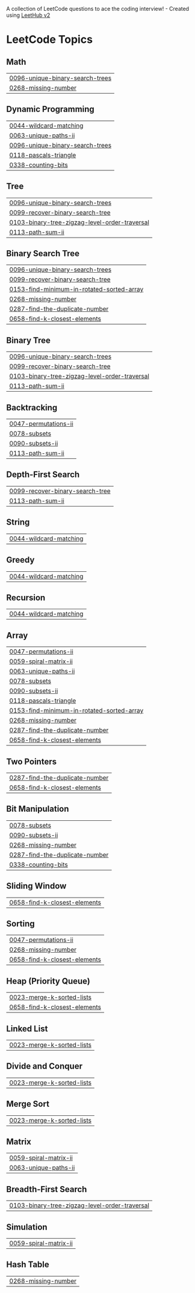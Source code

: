 A collection of LeetCode questions to ace the coding interview! - Created using [LeetHub v2](https://github.com/arunbhardwaj/LeetHub-2.0)
<!---LeetCode Topics Start-->
# LeetCode Topics
## Math
|  |
| ------- |
| [0096-unique-binary-search-trees](https://github.com/raggavanjd/problem-solving/tree/master/0096-unique-binary-search-trees) |
| [0268-missing-number](https://github.com/raggavanjd/problem-solving/tree/master/0268-missing-number) |
## Dynamic Programming
|  |
| ------- |
| [0044-wildcard-matching](https://github.com/raggavanjd/problem-solving/tree/master/0044-wildcard-matching) |
| [0063-unique-paths-ii](https://github.com/raggavanjd/problem-solving/tree/master/0063-unique-paths-ii) |
| [0096-unique-binary-search-trees](https://github.com/raggavanjd/problem-solving/tree/master/0096-unique-binary-search-trees) |
| [0118-pascals-triangle](https://github.com/raggavanjd/problem-solving/tree/master/0118-pascals-triangle) |
| [0338-counting-bits](https://github.com/raggavanjd/problem-solving/tree/master/0338-counting-bits) |
## Tree
|  |
| ------- |
| [0096-unique-binary-search-trees](https://github.com/raggavanjd/problem-solving/tree/master/0096-unique-binary-search-trees) |
| [0099-recover-binary-search-tree](https://github.com/raggavanjd/problem-solving/tree/master/0099-recover-binary-search-tree) |
| [0103-binary-tree-zigzag-level-order-traversal](https://github.com/raggavanjd/problem-solving/tree/master/0103-binary-tree-zigzag-level-order-traversal) |
| [0113-path-sum-ii](https://github.com/raggavanjd/problem-solving/tree/master/0113-path-sum-ii) |
## Binary Search Tree
|  |
| ------- |
| [0096-unique-binary-search-trees](https://github.com/raggavanjd/problem-solving/tree/master/0096-unique-binary-search-trees) |
| [0099-recover-binary-search-tree](https://github.com/raggavanjd/problem-solving/tree/master/0099-recover-binary-search-tree) |
| [0153-find-minimum-in-rotated-sorted-array](https://github.com/raggavanjd/problem-solving/tree/master/0153-find-minimum-in-rotated-sorted-array) |
| [0268-missing-number](https://github.com/raggavanjd/problem-solving/tree/master/0268-missing-number) |
| [0287-find-the-duplicate-number](https://github.com/raggavanjd/problem-solving/tree/master/0287-find-the-duplicate-number) |
| [0658-find-k-closest-elements](https://github.com/raggavanjd/problem-solving/tree/master/0658-find-k-closest-elements) |
## Binary Tree
|  |
| ------- |
| [0096-unique-binary-search-trees](https://github.com/raggavanjd/problem-solving/tree/master/0096-unique-binary-search-trees) |
| [0099-recover-binary-search-tree](https://github.com/raggavanjd/problem-solving/tree/master/0099-recover-binary-search-tree) |
| [0103-binary-tree-zigzag-level-order-traversal](https://github.com/raggavanjd/problem-solving/tree/master/0103-binary-tree-zigzag-level-order-traversal) |
| [0113-path-sum-ii](https://github.com/raggavanjd/problem-solving/tree/master/0113-path-sum-ii) |
## Backtracking
|  |
| ------- |
| [0047-permutations-ii](https://github.com/raggavanjd/problem-solving/tree/master/0047-permutations-ii) |
| [0078-subsets](https://github.com/raggavanjd/problem-solving/tree/master/0078-subsets) |
| [0090-subsets-ii](https://github.com/raggavanjd/problem-solving/tree/master/0090-subsets-ii) |
| [0113-path-sum-ii](https://github.com/raggavanjd/problem-solving/tree/master/0113-path-sum-ii) |
## Depth-First Search
|  |
| ------- |
| [0099-recover-binary-search-tree](https://github.com/raggavanjd/problem-solving/tree/master/0099-recover-binary-search-tree) |
| [0113-path-sum-ii](https://github.com/raggavanjd/problem-solving/tree/master/0113-path-sum-ii) |
## String
|  |
| ------- |
| [0044-wildcard-matching](https://github.com/raggavanjd/problem-solving/tree/master/0044-wildcard-matching) |
## Greedy
|  |
| ------- |
| [0044-wildcard-matching](https://github.com/raggavanjd/problem-solving/tree/master/0044-wildcard-matching) |
## Recursion
|  |
| ------- |
| [0044-wildcard-matching](https://github.com/raggavanjd/problem-solving/tree/master/0044-wildcard-matching) |
## Array
|  |
| ------- |
| [0047-permutations-ii](https://github.com/raggavanjd/problem-solving/tree/master/0047-permutations-ii) |
| [0059-spiral-matrix-ii](https://github.com/raggavanjd/problem-solving/tree/master/0059-spiral-matrix-ii) |
| [0063-unique-paths-ii](https://github.com/raggavanjd/problem-solving/tree/master/0063-unique-paths-ii) |
| [0078-subsets](https://github.com/raggavanjd/problem-solving/tree/master/0078-subsets) |
| [0090-subsets-ii](https://github.com/raggavanjd/problem-solving/tree/master/0090-subsets-ii) |
| [0118-pascals-triangle](https://github.com/raggavanjd/problem-solving/tree/master/0118-pascals-triangle) |
| [0153-find-minimum-in-rotated-sorted-array](https://github.com/raggavanjd/problem-solving/tree/master/0153-find-minimum-in-rotated-sorted-array) |
| [0268-missing-number](https://github.com/raggavanjd/problem-solving/tree/master/0268-missing-number) |
| [0287-find-the-duplicate-number](https://github.com/raggavanjd/problem-solving/tree/master/0287-find-the-duplicate-number) |
| [0658-find-k-closest-elements](https://github.com/raggavanjd/problem-solving/tree/master/0658-find-k-closest-elements) |
## Two Pointers
|  |
| ------- |
| [0287-find-the-duplicate-number](https://github.com/raggavanjd/problem-solving/tree/master/0287-find-the-duplicate-number) |
| [0658-find-k-closest-elements](https://github.com/raggavanjd/problem-solving/tree/master/0658-find-k-closest-elements) |
## Bit Manipulation
|  |
| ------- |
| [0078-subsets](https://github.com/raggavanjd/problem-solving/tree/master/0078-subsets) |
| [0090-subsets-ii](https://github.com/raggavanjd/problem-solving/tree/master/0090-subsets-ii) |
| [0268-missing-number](https://github.com/raggavanjd/problem-solving/tree/master/0268-missing-number) |
| [0287-find-the-duplicate-number](https://github.com/raggavanjd/problem-solving/tree/master/0287-find-the-duplicate-number) |
| [0338-counting-bits](https://github.com/raggavanjd/problem-solving/tree/master/0338-counting-bits) |
## Sliding Window
|  |
| ------- |
| [0658-find-k-closest-elements](https://github.com/raggavanjd/problem-solving/tree/master/0658-find-k-closest-elements) |
## Sorting
|  |
| ------- |
| [0047-permutations-ii](https://github.com/raggavanjd/problem-solving/tree/master/0047-permutations-ii) |
| [0268-missing-number](https://github.com/raggavanjd/problem-solving/tree/master/0268-missing-number) |
| [0658-find-k-closest-elements](https://github.com/raggavanjd/problem-solving/tree/master/0658-find-k-closest-elements) |
## Heap (Priority Queue)
|  |
| ------- |
| [0023-merge-k-sorted-lists](https://github.com/raggavanjd/problem-solving/tree/master/0023-merge-k-sorted-lists) |
| [0658-find-k-closest-elements](https://github.com/raggavanjd/problem-solving/tree/master/0658-find-k-closest-elements) |
## Linked List
|  |
| ------- |
| [0023-merge-k-sorted-lists](https://github.com/raggavanjd/problem-solving/tree/master/0023-merge-k-sorted-lists) |
## Divide and Conquer
|  |
| ------- |
| [0023-merge-k-sorted-lists](https://github.com/raggavanjd/problem-solving/tree/master/0023-merge-k-sorted-lists) |
## Merge Sort
|  |
| ------- |
| [0023-merge-k-sorted-lists](https://github.com/raggavanjd/problem-solving/tree/master/0023-merge-k-sorted-lists) |
## Matrix
|  |
| ------- |
| [0059-spiral-matrix-ii](https://github.com/raggavanjd/problem-solving/tree/master/0059-spiral-matrix-ii) |
| [0063-unique-paths-ii](https://github.com/raggavanjd/problem-solving/tree/master/0063-unique-paths-ii) |
## Breadth-First Search
|  |
| ------- |
| [0103-binary-tree-zigzag-level-order-traversal](https://github.com/raggavanjd/problem-solving/tree/master/0103-binary-tree-zigzag-level-order-traversal) |
## Simulation
|  |
| ------- |
| [0059-spiral-matrix-ii](https://github.com/raggavanjd/problem-solving/tree/master/0059-spiral-matrix-ii) |
## Hash Table
|  |
| ------- |
| [0268-missing-number](https://github.com/raggavanjd/problem-solving/tree/master/0268-missing-number) |
<!---LeetCode Topics End-->